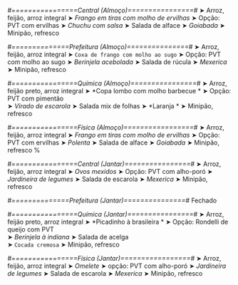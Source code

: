 
*#================Central (Almoço)================#*
➤ Arroz, feijão, arroz integral
➤ *Frango em tiras com molho de ervilhas*
➤ Opção: PVT com ervilhas
➤ *Chuchu com salsa*
➤ Salada de alface
➤ *Goiabada*
➤ Minipão, refresco

*#==============Prefeitura (Almoço)===============#*
➤ Arroz, feijão, arroz integral
➤ `Coxa de frango com molho ao sugo`
➤ Opção: PVT com molho ao sugo
➤ *Berinjela acebolada*
➤ Salada de rúcula
➤ *Mexerica*
➤ Minipão, refresco 

*#================Química (Almoço)================#*
➤ Arroz, feijão preto, arroz integral
➤ *Copa lombo com molho barbecue *
➤ Opção: PVT com pimentão      
➤ *Virado de escarola*
➤ Salada mix de folhas 
➤ *Laranja *
➤ Minipão, refresco

*#================Física (Almoço)=================#*
➤ Arroz, feijão, arroz integral
➤ *Frango em tiras com molho de ervilhas*
➤ Opção: PVT com ervilhas
➤ *Polenta*
➤ Salada de alface
➤ *Goiabada*
➤ Minipão, refresco
%

*#================Central (Jantar)================#*
➤ Arroz, feijão, arroz integral
➤ *Ovos mexidos*
➤ Opção: PVT com alho-poró
➤ *Jardineira de legumes*
➤ Salada de escarola
➤ *Mexerica*
➤ Minipão, refresco

*#==============Prefeitura (Jantar)===============#*
Fechado

*#================Química (Jantar)================#*
➤ Arroz, feijão preto, arroz integral
➤ *Picadinho à brasileira *
➤ Opção: Rondelli de queijo com PVT    
➤ *Berinjela à indiana*
➤ Salada de acelga     
➤ `Cocada cremosa`
➤ Minipão, refresco

*#================Física (Jantar)=================#*
➤ Arroz, feijão, arroz integral
➤ *Omelete*
➤ opção: PVT com alho-poró
➤ *Jardineira de legumes*
➤ Salada de escarola
➤ *Mexerica*
➤ Minipão, refresco
